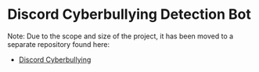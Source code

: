 # Discord Cyberbullying Detection Bot
Note: Due to the scope and size of the project, it has been moved to a separate repository found here:
* [Discord Cyberbullying](https://github.com/QiLinXue/discord-cyberbullying)
